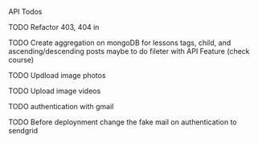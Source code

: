 
API Todos

TODO Refactor 403, 404 in 

TODO Create aggregation on mongoDB for lessons tags, child, and ascending/descending posts maybe to do fileter with API Feature (check course)

TODO Updload image photos

TODO Upload image videos

TODO authentication with gmail

TODO Before deploynment change the fake mail on authentication to sendgrid 
